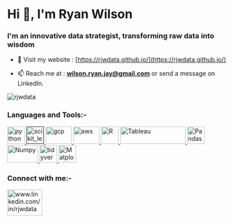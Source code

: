 <!--
**Anjali001/Anjali001** is a ✨ _special_ ✨ repository because its `README.md` (this file) appears on your GitHub profile.

Here are some ideas to get you started:

- 🔭 I’m currently working on ...
- 🌱 I’m currently learning ...
- 👯 I’m looking to collaborate on ...
- 🤔 I’m looking for help with ...
- 💬 Ask me about ...
- 📫 How to reach me: ...
- 😄 Pronouns: ...
- ⚡ Fun fact: ...
-->

<h1 align="left">Hi 👋, I'm Ryan Wilson</h1>
<h3 align="left">I'm an innovative data strategist, transforming raw data into wisdom </h3>

- 💬 Visit my website : [https://rjwdata.github.io/](https://rjwdata.github.io/)

- 📫 Reach me at : **wilson.ryan.jay@gmail.com** or send a message on LinkedIn.

<p><img align="center" src="https://github-readme-stats.vercel.app/api?username=rjwdata&show_icons=true&theme=github_dark" alt="rjwdata" /></p>



<h3 align="left">Languages and Tools:-</h3>
<p align="left"> <a href="https://www.python.org" target="_blank"> <img src="https://upload.wikimedia.org/wikipedia/commons/thumb/c/c3/Python-logo-notext.svg/1200px-Python-logo-notext.svg.png" alt="python" width="40" height="40"/> </a> <a href="" target="_blank"> <img src="https://upload.wikimedia.org/wikipedia/commons/0/05/Scikit_learn_logo_small.svg" alt="scikit_learn" width="40" height="40"/> </a> <a href="https://cloud.google.com/" target="_blank"> <img src="https://cloud.google.com/_static/cloud/images/social-icon-google-cloud-1200-630.png" alt="gcp" width = "60" height="40"/> </a> <a href="https://aws.amazon.com/" target="_blank"> <img src="https://www.zencos.com/wp-content/uploads/2021/11/aws-logo.png" alt="aws" width="60" height="40"/> </a> <a href="https://www.r-project.org/about.html" target="_blank"> <img src="https://www.r-project.org/Rlogo.png" alt="R" width="40" height="40"/> </a> <a href="https://www.tableau.com/" target="_blank"> <img src="https://www.tableau.com/themes/custom/tableau_www/logo.png" alt="Tableau" width="150" height="40"/> <a href="https://pandas.pydata.org/" target="_blank"> <img src="https://pandas.pydata.org/static/img/pandas_mark.svg" alt="Pandas" width="40" height="40"/> </a> <a href="https://numpy.org/" target="_blank"> <img src="https://upload.wikimedia.org/wikipedia/commons/thumb/3/31/NumPy_logo_2020.svg/768px-NumPy_logo_2020.svg.png" alt="Numpy" width="70" height="40"/> </a> <a href="https://tidyverse.org/" target="_blank"> <img src="https://tidyverse.tidyverse.org/logo.png" alt="tidyverse" width="40" height="40"/> </a> <a href="https://matplotlib.org/" target="_blank"> <img src="https://upload.wikimedia.org/wikipedia/commons/thumb/0/01/Created_with_Matplotlib-logo.svg/1024px-Created_with_Matplotlib-logo.svg.png" alt="Matplotlib" width="40" height="40"/> </a> </a> </p>


<p align="left">
<h3 align="left">Connect with me:-</h3>
<a href="www.linkedin.com/in/rjwdata" target="blank"><img align="center" src="https://upload.wikimedia.org/wikipedia/commons/0/01/LinkedIn_Logo.svg" alt="www.linkedin.com/in/rjwdata" height="60" width="80" /></a>
</p>
